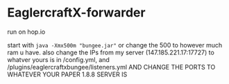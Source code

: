 # EaglercraftX-forwarder
run on hop.io

start with
`java -Xmx500m "bungee.jar"`
or change the 500 to however much ram u have. 
also change the IPs from my server (147.185.221.17:17727) to whatver yours is in /config.yml, and /plugins/eaglercraftxbungee/listeners.yml AND CHANGE THE PORTS TO WHATEVER YOUR PAPER 1.8.8 SERVER IS
